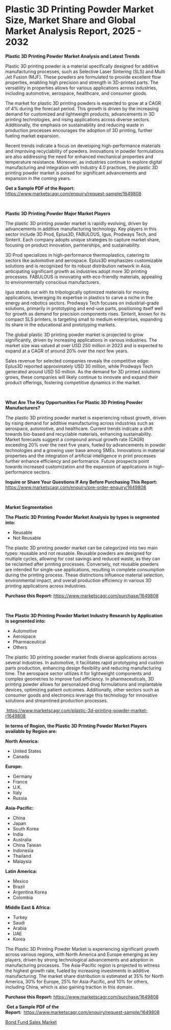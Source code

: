 <p><h1>Plastic 3D Printing Powder Market Size, Market Share and Global Market Analysis Report, 2025 - 2032</h1></p><p><strong>Plastic 3D Printing Powder Market Analysis and Latest Trends</strong></p>
<p><p>Plastic 3D printing powder is a material specifically designed for additive manufacturing processes, such as Selective Laser Sintering (SLS) and Multi Jet Fusion (MJF). These powders are formulated to provide excellent flow properties, enabling high precision and strength in 3D-printed parts. The versatility in properties allows for various applications across industries, including automotive, aerospace, healthcare, and consumer goods.</p><p>The market for plastic 3D printing powders is expected to grow at a CAGR of 4% during the forecast period. This growth is driven by the increasing demand for customized and lightweight products, advancements in 3D printing technologies, and rising applications across diverse sectors. Additionally, the emphasis on sustainability and reducing waste in production processes encourages the adoption of 3D printing, further fueling market expansion.</p><p>Recent trends indicate a focus on developing high-performance materials and improving recyclability of powders. Innovations in powder formulations are also addressing the need for enhanced mechanical properties and temperature resistance. Moreover, as industries continue to explore digital manufacturing and integration with Industry 4.0 practices, the plastic 3D printing powder market is poised for significant advancements and expansion in the coming years.</p></p>
<p><strong>Get a Sample PDF of the Report:&nbsp;</strong> <a href="https://www.marketscagr.com/enquiry/request-sample/1649808?utm_campaign=3222&utm_medium=2&utm_source=Github&utm_content=ia&utm_term=26032025&utm_id=plastic-3d-printing-powder">https://www.marketscagr.com/enquiry/request-sample/1649808</a></p>
<p>&nbsp;</p>
<p><strong>Plastic 3D Printing Powder Major Market Players</strong></p>
<p><p>The plastic 3D printing powder market is rapidly evolving, driven by advancements in additive manufacturing technology. Key players in this sector include 3D Prod, Eplus3D, FABULOUS, Igus, Prodways Tech, and Sinterit. Each company adopts unique strategies to capture market share, focusing on product innovation, partnerships, and sustainability.</p><p>3D Prod specializes in high-performance thermoplastics, catering to sectors like automotive and aerospace. Eplus3D emphasizes customizable solutions and is recognized for its robust distribution network in Asia, anticipating significant growth as industries adopt more 3D printing processes. FABULOUS is innovating with eco-friendly materials, appealing to environmentally conscious manufacturers.</p><p>Igus stands out with its tribologically optimized materials for moving applications, leveraging its expertise in plastics to carve a niche in the energy and robotics sectors. Prodways Tech focuses on industrial-grade solutions, primarily in prototyping and end-use parts, positioning itself well for growth as demand for precision components rises. Sinterit, known for its compact SLS printers, is targeting small to medium enterprises, expanding its share in the educational and prototyping markets.</p><p>The global plastic 3D printing powder market is projected to grow significantly, driven by increasing applications in various industries. The market size was valued at over USD 250 million in 2023 and is expected to expand at a CAGR of around 20% over the next few years.</p><p>Sales revenue for selected companies reveals the competitive edge: Eplus3D reported approximately USD 30 million, while Prodways Tech generated around USD 50 million. As the demand for 3D printed solutions grows, these companies will likely continue to innovate and expand their product offerings, fostering competitive dynamics in the market.</p></p>
<p>&nbsp;</p>
<p><strong>What Are The Key Opportunities For Plastic 3D Printing Powder Manufacturers?</strong></p>
<p><p>The plastic 3D printing powder market is experiencing robust growth, driven by rising demand for additive manufacturing across industries such as aerospace, automotive, and healthcare. Current trends indicate a shift towards bio-based and recyclable materials, enhancing sustainability. Market forecasts suggest a compound annual growth rate (CAGR) exceeding 20% over the next five years, fueled by advancements in powder technologies and a growing user base among SMEs. Innovations in material properties and the integration of artificial intelligence in print processes further enhance efficiency and performance. Future prospects point towards increased customization and the expansion of applications in high-performance sectors.</p></p>
<p><strong>Inquire or Share Your Questions If Any Before Purchasing This Report:</strong> <a href="https://www.marketscagr.com/enquiry/pre-order-enquiry/1649808?utm_campaign=3222&utm_medium=2&utm_source=Github&utm_content=ia&utm_term=26032025&utm_id=plastic-3d-printing-powder">https://www.marketscagr.com/enquiry/pre-order-enquiry/1649808</a></p>
<p>&nbsp;</p>
<p><strong>Market Segmentation</strong></p>
<p><strong>The Plastic 3D Printing Powder Market Analysis by types is segmented into:</strong></p>
<p><ul><li>Reusable</li><li>Not Reusable</li></ul></p>
<p><p>The plastic 3D printing powder market can be categorized into two main types: reusable and not reusable. Reusable powders are designed for multiple cycles, allowing for cost savings and reduced waste, as they can be reclaimed after printing processes. Conversely, not reusable powders are intended for single-use applications, resulting in complete consumption during the printing process. These distinctions influence material selection, environmental impact, and overall production efficiency in various 3D printing applications across industries.</p></p>
<p><strong>Purchase this Report:&nbsp;</strong><a href="https://www.marketscagr.com/purchase/1649808?utm_campaign=3222&utm_medium=2&utm_source=Github&utm_content=ia&utm_term=26032025&utm_id=plastic-3d-printing-powder">https://www.marketscagr.com/purchase/1649808</a></p>
<p>&nbsp;</p>
<p><strong>The Plastic 3D Printing Powder Market Industry Research by Application is segmented into:</strong></p>
<p><ul><li>Automotive</li><li>Aerospace</li><li>Pharmaceutical</li><li>Others</li></ul></p>
<p><p>The plastic 3D printing powder market finds diverse applications across several industries. In automotive, it facilitates rapid prototyping and custom parts production, enhancing design flexibility and reducing manufacturing time. The aerospace sector utilizes it for lightweight components and complex geometries to improve fuel efficiency. In pharmaceuticals, 3D printing powder allows for personalized drug formulations and implantable devices, optimizing patient outcomes. Additionally, other sectors such as consumer goods and electronics leverage this technology for innovative solutions and streamlined production processes.</p></p>
<p><a href="https://www.marketscagr.com/plastic-3d-printing-powder-market-r1649808?utm_campaign=3222&utm_medium=2&utm_source=Github&utm_content=ia&utm_term=26032025&utm_id=plastic-3d-printing-powder">&nbsp;https://www.marketscagr.com/plastic-3d-printing-powder-market-r1649808</a></p>
<p><strong>In terms of Region, the Plastic 3D Printing Powder Market Players available by Region are:</strong></p>
<p>
    <p> <strong> North America: </strong>
        <ul>
            <li>United States</li>
            <li>Canada</li>
        </ul>
        </p> 
    <p> <strong> Europe: </strong>
        <ul>
            <li>Germany</li>
            <li>France</li>
            <li>U.K.</li>
            <li>Italy</li>
            <li>Russia</li>
        </ul>
        </p> 
    <p> <strong> Asia-Pacific: </strong>
        <ul>
            <li>China</li>
            <li>Japan</li>
            <li>South Korea</li>
            <li>India</li>
            <li>Australia</li>
            <li>China Taiwan</li>
            <li>Indonesia</li>
            <li>Thailand</li>
            <li>Malaysia</li>
        </ul>
        </p> 
    <p> <strong> Latin America: </strong>
        <ul>
            <li>Mexico</li>
            <li>Brazil</li>
            <li>Argentina Korea</li>
            <li>Colombia</li>
        </ul>
        </p> 
    <p> <strong> Middle East & Africa: </strong>
        <ul>
            <li>Turkey</li>
            <li>Saudi</li>
            <li>Arabia</li>
            <li>UAE</li>
            <li>Korea</li>
        </ul>
    </p>
    </p>
<p><p>The Plastic 3D Printing Powder Market is experiencing significant growth across various regions, with North America and Europe emerging as key players, driven by strong technological advancements and adoption in manufacturing processes. The Asia-Pacific region is projected to witness the highest growth rate, fueled by increasing investments in additive manufacturing. The market share distribution is estimated at 35% for North America, 30% for Europe, 25% for Asia-Pacific, and 10% for others, including China, which is also gaining traction in this domain.</p></p>
<p><strong>Purchase this Report: </strong><a href="https://www.marketscagr.com/purchase/1649808?utm_campaign=3222&utm_medium=2&utm_source=Github&utm_content=ia&utm_term=26032025&utm_id=plastic-3d-printing-powder">https://www.marketscagr.com/purchase/1649808</a></p>
<p>&nbsp;<strong>Get a Sample PDF of the Report:&nbsp;&nbsp;</strong><a href="https://www.marketscagr.com/enquiry/request-sample/1649808?utm_campaign=3222&utm_medium=2&utm_source=Github&utm_content=ia&utm_term=26032025&utm_id=plastic-3d-printing-powder">https://www.marketscagr.com/enquiry/request-sample/1649808</a></p>
<p><strong></strong></p>
<p><p><a href="https://github.com/sderolza/Market-Research-Report-List-1/blob/main/bond-fund-sales-market.md?utm_campaign=3222&utm_medium=2&utm_source=Github&utm_content=ia&utm_term=26032025&utm_id=plastic-3d-printing-powder">Bond Fund Sales Market</a></p></p>